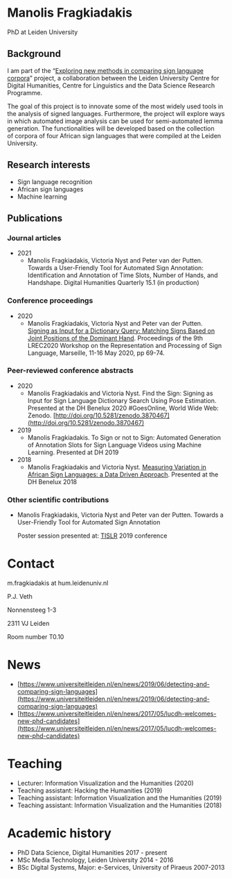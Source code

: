 # Manolis Fragkiadakis
PhD at Leiden University

## Background

I am part of the “[Exploring new methods in comparing sign language corpora](https://www.universiteitleiden.nl/en/humanities/centre-for-digital-humanities/projects/nyst)” project, a collaboration between the Leiden University Centre for Digital Humanities, Centre for Linguistics and the Data Science Research Programme.

The goal of this project is to innovate some of the most widely used tools in the analysis of signed languages. Furthermore, the project will explore ways in which automated image analysis can be used for semi-automated lemma generation. The functionalities will be developed based on the collection of corpora of four African sign languages that were compiled at the Leiden University.

## Research interests

- Sign language recognition
- African sign languages
- Machine learning

## Publications

### Journal articles

- 2021
    - Manolis Fragkiadakis, Victoria Nyst and Peter van der Putten. Towards a User-Friendly Tool for Automated Sign Annotation: Identification and Annotation of Time Slots, Number of Hands, and Handshape. Digital Humanities Quarterly 15.1 (in production)

### Conference proceedings

- 2020
    - Manolis Fragkiadakis, Victoria Nyst and Peter van der Putten. [Signing as Input for a Dictionary Query: Matching Signs Based on Joint Positions of the Dominant Hand](https://www.sign-lang.uni-hamburg.de/lrec/lrec/pubs/20007.pdf). Proceedings of the 9th LREC2020 Workshop on the Representation and Processing of Sign Language, Marseille, 11-16 May 2020, pp 69-74.

### Peer-reviewed conference abstracts

- 2020
    - Manolis Fragkiadakis and Victoria Nyst. Find the Sign: Signing as Input for Sign Language Dictionary Search Using Pose Estimation. Presented at the DH Benelux 2020 #GoesOnline, World Wide Web: Zenodo. [http://doi.org/10.5281/zenodo.3870467](http://doi.org/10.5281/zenodo.3870467)
- 2019
    - Manolis Fragkiadakis. To Sign or not to Sign: Automated Generation of Annotation Slots for Sign Language Videos using Machine Learning. Presented at DH 2019
- 2018
    - Manolis Fragkiadakis and Victoria Nyst. [Measuring Variation in African Sign Languages: a Data Driven Approach](https://2018.dhbenelux.org/wp-content/uploads/sites/8/2018/05/Manolis-Fragkiadakis_Measuring-Variation-in-African-Sign-Languages_DHBenelux2018.pdf). Presented at the DH Benelux 2018

### Other scientific contributions

- Manolis Fragkiadakis, Victoria Nyst and Peter van der Putten. Towards a User-Friendly Tool for Automated Sign Annotation

    Poster session presented at: [TISLR](https://llfp.hse.ru/data/2019/11/05/1531008202/conference_handbook_TISLR13.pdf) 2019 conference

# Contact

m.fragkiadakis at hum.leidenuniv.nl

P.J. Veth

Nonnensteeg 1-3

2311 VJ Leiden

Room number T0.10

# News

- [https://www.universiteitleiden.nl/en/news/2019/06/detecting-and-comparing-sign-languages](https://www.universiteitleiden.nl/en/news/2019/06/detecting-and-comparing-sign-languages)
- [https://www.universiteitleiden.nl/en/news/2017/05/lucdh-welcomes-new-phd-candidates](https://www.universiteitleiden.nl/en/news/2017/05/lucdh-welcomes-new-phd-candidates)

# Teaching

- Lecturer: Information Visualization and the Humanities (2020)
- Teaching assistant: Hacking the Humanities (2019)
- Teaching assistant: Information Visualization and the Humanities (2019)
- Teaching assistant: Information Visualization and the Humanities (2018)

# Academic history

- PhD Data Science, Digital Humanities 2017 - present
- MSc Media Technology, Leiden University 2014 - 2016 
- BSc Digital Systems, Major: e-Services, University of Piraeus 2007-2013 
